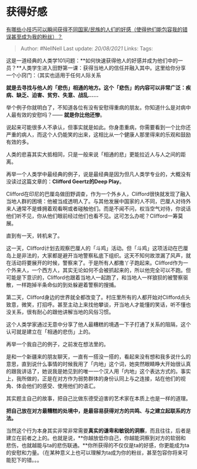 # 获得好感
[有哪些小技巧可以瞬间获得不同国家/民族的人们的好感（使得他们能包容我的错误甚至成为我的粉丝）？](https://www.zhihu.com/question/328930442/answer/712632231)

> Author: #NellNell
Last update: *20/08/2021*
Links:
Tags:

这是一道经典的人类学101问题：**如何快速获得他人的好感并成为他们中的一员？**人类学生进入田野第一课：获得当地人的信任并融入其中。这里给你分享一个小窍门：（其实也适用于任何人际关系

**就是去寻找与他人的「悲伤」相通的地方。这个「悲伤」的内容可以非常广泛：疾病、缺乏、迫害、贫穷、失意、战乱……**

举个例子你就明白了，不知道各位有没有安慰得重病的朋友。你知道什么是对病中人最有效的安慰吗？—— **就是你比他还惨**。

说起来可能很多人不承认，但事实就是如此。你身患重病，你需要看到一个比你还严重的病人，而这个人仍能笑的出来，这相比从一个健康人那里得来的乐观和鼓励有效的多。

人类的悲喜其实大抵相同，只是一般来说「相通的悲」更能拉近人与人之间的距离。

再举一个人类学中最经典的例子，说是最经典是因为但凡人类学专业的，大概没有没读过这篇文章的：**Clifford Geertz的Deep Play**。

Clifford在印尼的巴厘岛做田野调查，作为一个外乡人，Clifford很快就发现了融入当地人群的困境：他被当成透明人了。与其他发展中国家的人不同，巴厘人对待外来人通常不是蜂拥着观看啊或者碰触他们。而是不闻不问，权当空气对待，你说话他们听不见，你从他们眼前经过他们也看不见。这可怎么办呢？Clifford一筹莫展。

直到有一天，转机来了。

这一天，Clifford计划去观察巴厘人的「斗鸡」活动。但「斗鸡」这项活动在巴厘岛上是非法的，大家都是避开当地警察私底下组织。这天不知何故泄漏了风声，就在活动将要展开的时候，警察来了。于是所有人都撒丫子跑起来。Clifford作为一个外来人，一个西方人，其实无论如何不会被抓起来的，所以他完全可以不跑。但可能是下意识的，Clifford也跟着当地人一起跑了，和当地人一样狼狈的被警察驱散，一样跑掉半条命似的到处躲避着警察的搜捕。

第二天，Clifford身边的世界就全都改变了。村庄里所有的人都开始对Clifford点头致意，微笑，打招呼。甚至主动上来找他攀谈，开当地人才能懂的笑话，听不懂也没关系，很有耐心的跟他讲解当地的风俗习惯。

这个人类学家通过无意中分享了他人最糟糕的境遇一下子打通了关系的阻隔，这个认可就是建立在「相通的悲伤」上的。

再举一个我自己的例子，之前发在想法里的。

是和一个新疆来的朋友聊天，一直有一搭没一搭的，看起来没有想和我多说什么的意思，直到说什么事情的时候我用了「内地」这个词，她突然眼睛睁大开始很认真的跟我讲话了，她说我是她见到的唯一一个汉人用「内地」这个表达方式的。事实上，我所做的，正是在对方作为弱势群体的身份认同上与之连接，站在他们的视角、体会他们的感受、使用他们的语汇。

其实题主自己的故事，把自己比做东德受迫害的艺术家在本质上也是一样的道理。

**把自己放在对方最糟糕的处境中，是最容易获得对方的共鸣、与之建立起联系的方法。**

当然这个行为本身其实非常非常需要**真实的谦卑和敏锐的洞察**，而且往往，后者是建立在前者之上的。也就是说，**你越放低你自己，你越能洞察到对方的软弱和悲伤，也就越能与ta的悲伤联通。**你所获得的不仅仅是ta的好感，你更能成为ta的安慰和力量。（在某种意义上也可以理解为ta成为你的粉丝，甚至包容你将来可能犯下的错。。。
